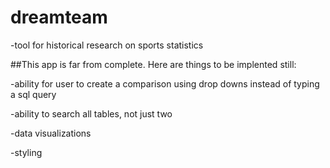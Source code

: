 # dreamteam

-tool for historical research on sports statistics

##This app is far from complete. Here are things to be implented still:

-ability for user to create a comparison using drop downs instead of typing a sql query

-ability to search all tables, not just two

-data visualizations

-styling
